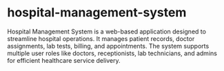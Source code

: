 # hospital-management-system
Hospital Management System is a web-based application designed to streamline hospital operations. It manages patient records, doctor assignments, lab tests, billing, and appointments. The system supports multiple user roles like doctors, receptionists, lab technicians, and admins for efficient healthcare service delivery.
